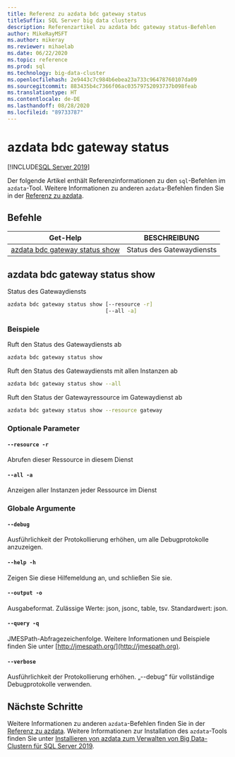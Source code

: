 ```yaml
---
title: Referenz zu azdata bdc gateway status
titleSuffix: SQL Server big data clusters
description: Referenzartikel zu azdata bdc gateway status-Befehlen
author: MikeRayMSFT
ms.author: mikeray
ms.reviewer: mihaelab
ms.date: 06/22/2020
ms.topic: reference
ms.prod: sql
ms.technology: big-data-cluster
ms.openlocfilehash: 2e9443c7c984b6ebea23a733c96478760107da09
ms.sourcegitcommit: 883435b4c7366f06ac03579752093737b098feab
ms.translationtype: HT
ms.contentlocale: de-DE
ms.lasthandoff: 08/28/2020
ms.locfileid: "89733787"
---
```

# <a name="azdata-bdc-gateway-status"></a>azdata bdc gateway status

[!INCLUDE[SQL Server 2019](../../includes/applies-to-version/sqlserver2019.md)]

Der folgende Artikel enthält Referenzinformationen zu den `sql`-Befehlen im `azdata`-Tool. Weitere Informationen zu anderen `azdata`-Befehlen finden Sie in der [Referenz zu azdata](reference-azdata.md).

## <a name="commands"></a>Befehle
| Get-Help | BESCHREIBUNG |
| --- | --- |
[azdata bdc gateway status show](#azdata-bdc-gateway-status-show) | Status des Gatewaydiensts
## <a name="azdata-bdc-gateway-status-show"></a>azdata bdc gateway status show
Status des Gatewaydiensts
```bash
azdata bdc gateway status show [--resource -r] 
                               [--all -a]
```
### <a name="examples"></a>Beispiele
Ruft den Status des Gatewaydiensts ab
```bash
azdata bdc gateway status show
```
Ruft den Status des Gatewaydiensts mit allen Instanzen ab
```bash
azdata bdc gateway status show --all
```
Ruft den Status der Gatewayressource im Gatewaydienst ab
```bash
azdata bdc gateway status show --resource gateway
```
### <a name="optional-parameters"></a>Optionale Parameter
#### `--resource -r`
Abrufen dieser Ressource in diesem Dienst
#### `--all -a`
Anzeigen aller Instanzen jeder Ressource im Dienst
### <a name="global-arguments"></a>Globale Argumente
#### `--debug`
Ausführlichkeit der Protokollierung erhöhen, um alle Debugprotokolle anzuzeigen.
#### `--help -h`
Zeigen Sie diese Hilfemeldung an, und schließen Sie sie.
#### `--output -o`
Ausgabeformat.  Zulässige Werte: json, jsonc, table, tsv.  Standardwert: json.
#### `--query -q`
JMESPath-Abfragezeichenfolge. Weitere Informationen und Beispiele finden Sie unter [http://jmespath.org/](http://jmespath.org).
#### `--verbose`
Ausführlichkeit der Protokollierung erhöhen. „--debug“ für vollständige Debugprotokolle verwenden.

## <a name="next-steps"></a>Nächste Schritte

Weitere Informationen zu anderen `azdata`-Befehlen finden Sie in der [Referenz zu azdata](reference-azdata.md). Weitere Informationen zur Installation des `azdata`-Tools finden Sie unter [Installieren von azdata zum Verwalten von Big Data-Clustern für SQL Server 2019](../install/deploy-install-azdata.md).
